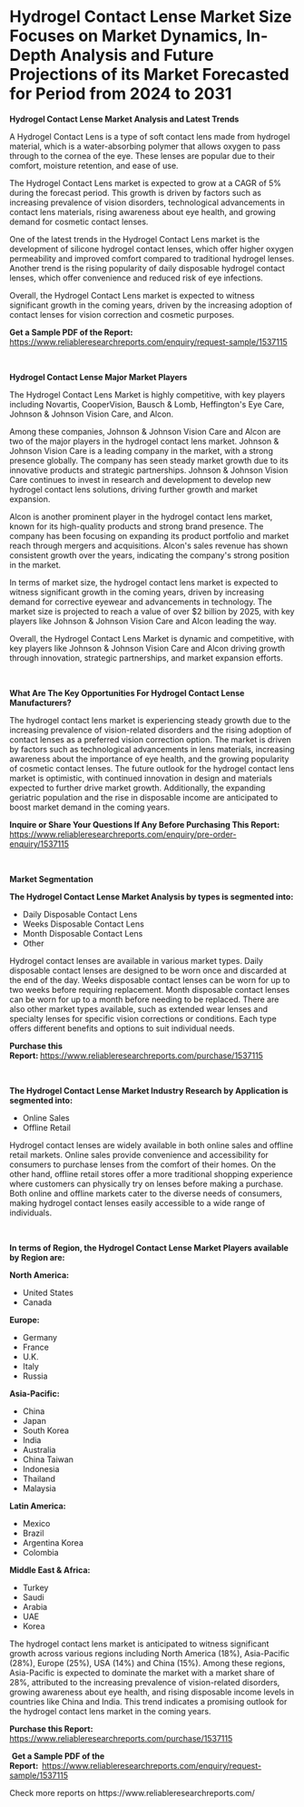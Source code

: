 <p><h1>Hydrogel Contact Lense Market Size Focuses on Market Dynamics, In-Depth Analysis and Future Projections of its Market Forecasted for Period from 2024 to 2031</h1></p><p><strong>Hydrogel Contact Lense Market Analysis and Latest Trends</strong></p>
<p><p>A Hydrogel Contact Lens is a type of soft contact lens made from hydrogel material, which is a water-absorbing polymer that allows oxygen to pass through to the cornea of the eye. These lenses are popular due to their comfort, moisture retention, and ease of use.</p><p>The Hydrogel Contact Lens market is expected to grow at a CAGR of 5% during the forecast period. This growth is driven by factors such as increasing prevalence of vision disorders, technological advancements in contact lens materials, rising awareness about eye health, and growing demand for cosmetic contact lenses.</p><p>One of the latest trends in the Hydrogel Contact Lens market is the development of silicone hydrogel contact lenses, which offer higher oxygen permeability and improved comfort compared to traditional hydrogel lenses. Another trend is the rising popularity of daily disposable hydrogel contact lenses, which offer convenience and reduced risk of eye infections.</p><p>Overall, the Hydrogel Contact Lens market is expected to witness significant growth in the coming years, driven by the increasing adoption of contact lenses for vision correction and cosmetic purposes.</p></p>
<p><strong>Get a Sample PDF of the Report:&nbsp;</strong> <a href="https://www.reliableresearchreports.com/enquiry/request-sample/1537115">https://www.reliableresearchreports.com/enquiry/request-sample/1537115</a></p>
<p>&nbsp;</p>
<p><strong>Hydrogel Contact Lense Major Market Players</strong></p>
<p><p>The Hydrogel Contact Lens Market is highly competitive, with key players including Novartis, CooperVision, Bausch & Lomb, Heffington's Eye Care, Johnson & Johnson Vision Care, and Alcon.</p><p>Among these companies, Johnson & Johnson Vision Care and Alcon are two of the major players in the hydrogel contact lens market. Johnson & Johnson Vision Care is a leading company in the market, with a strong presence globally. The company has seen steady market growth due to its innovative products and strategic partnerships. Johnson & Johnson Vision Care continues to invest in research and development to develop new hydrogel contact lens solutions, driving further growth and market expansion.</p><p>Alcon is another prominent player in the hydrogel contact lens market, known for its high-quality products and strong brand presence. The company has been focusing on expanding its product portfolio and market reach through mergers and acquisitions. Alcon's sales revenue has shown consistent growth over the years, indicating the company's strong position in the market.</p><p>In terms of market size, the hydrogel contact lens market is expected to witness significant growth in the coming years, driven by increasing demand for corrective eyewear and advancements in technology. The market size is projected to reach a value of over $2 billion by 2025, with key players like Johnson & Johnson Vision Care and Alcon leading the way.</p><p>Overall, the Hydrogel Contact Lens Market is dynamic and competitive, with key players like Johnson & Johnson Vision Care and Alcon driving growth through innovation, strategic partnerships, and market expansion efforts.</p></p>
<p>&nbsp;</p>
<p><strong>What Are The Key Opportunities For Hydrogel Contact Lense Manufacturers?</strong></p>
<p><p>The hydrogel contact lens market is experiencing steady growth due to the increasing prevalence of vision-related disorders and the rising adoption of contact lenses as a preferred vision correction option. The market is driven by factors such as technological advancements in lens materials, increasing awareness about the importance of eye health, and the growing popularity of cosmetic contact lenses. The future outlook for the hydrogel contact lens market is optimistic, with continued innovation in design and materials expected to further drive market growth. Additionally, the expanding geriatric population and the rise in disposable income are anticipated to boost market demand in the coming years.</p></p>
<p><strong>Inquire or Share Your Questions If Any Before Purchasing This Report:</strong> <a href="https://www.reliableresearchreports.com/enquiry/pre-order-enquiry/1537115">https://www.reliableresearchreports.com/enquiry/pre-order-enquiry/1537115</a></p>
<p>&nbsp;</p>
<p><strong>Market Segmentation</strong></p>
<p><strong>The Hydrogel Contact Lense Market Analysis by types is segmented into:</strong></p>
<p><ul><li>Daily Disposable Contact Lens</li><li>Weeks Disposable Contact Lens</li><li>Month Disposable Contact Lens</li><li>Other</li></ul></p>
<p><p>Hydrogel contact lenses are available in various market types. Daily disposable contact lenses are designed to be worn once and discarded at the end of the day. Weeks disposable contact lenses can be worn for up to two weeks before requiring replacement. Month disposable contact lenses can be worn for up to a month before needing to be replaced. There are also other market types available, such as extended wear lenses and specialty lenses for specific vision corrections or conditions. Each type offers different benefits and options to suit individual needs.</p></p>
<p><strong>Purchase this Report:&nbsp;</strong><a href="https://www.reliableresearchreports.com/purchase/1537115">https://www.reliableresearchreports.com/purchase/1537115</a></p>
<p>&nbsp;</p>
<p><strong>The Hydrogel Contact Lense Market Industry Research by Application is segmented into:</strong></p>
<p><ul><li>Online Sales</li><li>Offline Retail</li></ul></p>
<p><p>Hydrogel contact lenses are widely available in both online sales and offline retail markets. Online sales provide convenience and accessibility for consumers to purchase lenses from the comfort of their homes. On the other hand, offline retail stores offer a more traditional shopping experience where customers can physically try on lenses before making a purchase. Both online and offline markets cater to the diverse needs of consumers, making hydrogel contact lenses easily accessible to a wide range of individuals.</p></p>
<p>&nbsp;</p>
<p><strong>In terms of Region, the Hydrogel Contact Lense Market Players available by Region are:</strong></p>
<p>
    <p> <strong> North America: </strong>
        <ul>
            <li>United States</li>
            <li>Canada</li>
        </ul>
        </p> 
    <p> <strong> Europe: </strong>
        <ul>
            <li>Germany</li>
            <li>France</li>
            <li>U.K.</li>
            <li>Italy</li>
            <li>Russia</li>
        </ul>
        </p> 
    <p> <strong> Asia-Pacific: </strong>
        <ul>
            <li>China</li>
            <li>Japan</li>
            <li>South Korea</li>
            <li>India</li>
            <li>Australia</li>
            <li>China Taiwan</li>
            <li>Indonesia</li>
            <li>Thailand</li>
            <li>Malaysia</li>
        </ul>
        </p> 
    <p> <strong> Latin America: </strong>
        <ul>
            <li>Mexico</li>
            <li>Brazil</li>
            <li>Argentina Korea</li>
            <li>Colombia</li>
        </ul>
        </p> 
    <p> <strong> Middle East & Africa: </strong>
        <ul>
            <li>Turkey</li>
            <li>Saudi</li>
            <li>Arabia</li>
            <li>UAE</li>
            <li>Korea</li>
        </ul>
    </p>
    </p>
<p><p>The hydrogel contact lens market is anticipated to witness significant growth across various regions including North America (18%), Asia-Pacific (28%), Europe (25%), USA (14%) and China (15%). Among these regions, Asia-Pacific is expected to dominate the market with a market share of 28%, attributed to the increasing prevalence of vision-related disorders, growing awareness about eye health, and rising disposable income levels in countries like China and India. This trend indicates a promising outlook for the hydrogel contact lens market in the coming years.</p></p>
<p><strong>Purchase this Report: </strong><a href="https://www.reliableresearchreports.com/purchase/1537115">https://www.reliableresearchreports.com/purchase/1537115</a></p>
<p>&nbsp;<strong>Get a Sample PDF of the Report:&nbsp;&nbsp;</strong><a href="https://www.reliableresearchreports.com/enquiry/request-sample/1537115">https://www.reliableresearchreports.com/enquiry/request-sample/1537115</a></p>
<p><strong></strong></p>
<p>Check more reports on https://www.reliableresearchreports.com/</p>